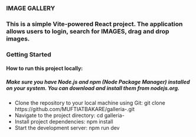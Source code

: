 ### IMAGE GALLERY

<h3>This is a simple Vite-powered React project. The application allows users to login, search for IMAGES, drag and drop images.</h3>

### Getting Started

<h4>How to run this project locally:</h4>
<h5>Make sure you have Node.js and npm (Node Package Manager) installed on your system. You can download and install them from nodejs.org.</h5>

<ul>
<li> Clone the repository to your local machine using Git:
git clone https://github.com/MUFTIATBAKARE/galleria-.git
</li>
<li> Navigate to the project directory:
cd galleria-
</li>
<li> Install project dependencies:
npm install
</li>
<li> Start the development server:
npm run dev
</li>
</ul>
